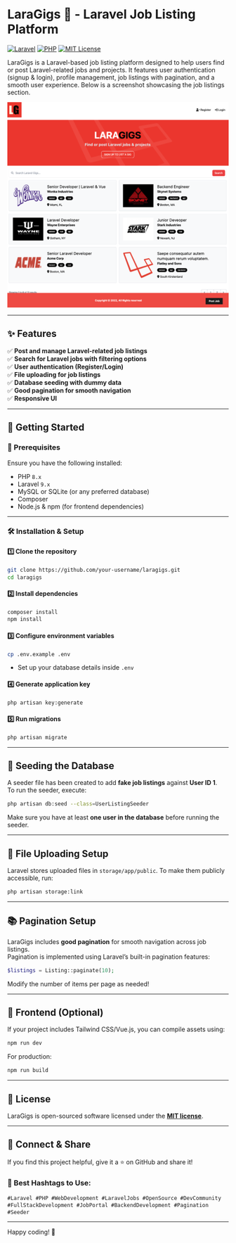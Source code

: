 # LaraGigs 🎯 - Laravel Job Listing Platform

[![Laravel](https://img.shields.io/badge/Laravel-9.x-red.svg?style=flat&logo=laravel)](https://laravel.com)
[![PHP](https://img.shields.io/badge/PHP-8.x-blue.svg?style=flat&logo=php)](https://www.php.net)
[![MIT License](https://img.shields.io/badge/License-MIT-green.svg)](https://opensource.org/licenses/MIT)

LaraGigs is a Laravel-based job listing platform designed to help users find or post Laravel-related jobs and projects. It features user authentication (signup & login), profile management, job listings with pagination, and a smooth user experience. Below is a screenshot showcasing the job listings section.

![LaraGigs Screenshot](public/images/screen.png)

---

## ✨ Features

✅ **Post and manage Laravel-related job listings**  
✅ **Search for Laravel jobs with filtering options**  
✅ **User authentication (Register/Login)**  
✅ **File uploading for job listings**  
✅ **Database seeding with dummy data**  
✅ **Good pagination for smooth navigation**  
✅ **Responsive UI**  

---

## 🚀 Getting Started

### 📌 Prerequisites
Ensure you have the following installed:

- PHP `8.x`
- Laravel `9.x`
- MySQL or SQLite (or any preferred database)
- Composer
- Node.js & npm (for frontend dependencies)

---

### 🛠️ Installation & Setup

#### 1️⃣ Clone the repository
```sh
git clone https://github.com/your-username/laragigs.git
cd laragigs
```

#### 2️⃣ Install dependencies
```sh
composer install
npm install
```

#### 3️⃣ Configure environment variables
```sh
cp .env.example .env
```
- Set up your database details inside `.env`

#### 4️⃣ Generate application key
```sh
php artisan key:generate
```

#### 5️⃣ Run migrations
```sh
php artisan migrate
```

---

## 📆 Seeding the Database

A seeder file has been created to add **fake job listings** against **User ID 1**.  
To run the seeder, execute:
```sh
php artisan db:seed --class=UserListingSeeder
```
Make sure you have at least **one user in the database** before running the seeder.

---

## 📂 File Uploading Setup

Laravel stores uploaded files in `storage/app/public`. To make them publicly accessible, run:
```sh
php artisan storage:link
```

---

## 📚 Pagination Setup

LaraGigs includes **good pagination** for smooth navigation across job listings.  
Pagination is implemented using Laravel’s built-in pagination features:
```php
$listings = Listing::paginate(10);
```
Modify the number of items per page as needed!

---

## 🎨 Frontend (Optional)
If your project includes Tailwind CSS/Vue.js, you can compile assets using:
```sh
npm run dev
```
For production:
```sh
npm run build
```

---

## 🐝 License

LaraGigs is open-sourced software licensed under the **[MIT license](https://opensource.org/licenses/MIT)**.

---

## 🔗 Connect & Share

If you find this project helpful, give it a ⭐ on GitHub and share it!  

### 📢 Best Hashtags to Use:
```
#Laravel #PHP #WebDevelopment #LaravelJobs #OpenSource #DevCommunity #FullStackDevelopment #JobPortal #BackendDevelopment #Pagination #Seeder
```

---

Happy coding! 🚀
